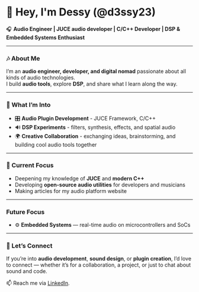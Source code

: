 # 👋 Hey, I'm Dessy (@d3ssy23)

🎧 **Audio Engineer | JUCE audio developer | C/C++ Developer | DSP & Embedded Systems Enthusiast**

---

### 🎶 About Me
I’m an **audio engineer, developer, and digital nomad** passionate about all kinds of audio technologies.  
I build **audio tools**, explore **DSP**, and share what I learn along the way.  

---

### 🧠 What I’m Into
- 🎛 **Audio Plugin Development** - JUCE Framework, C/C++  
- 🔊 **DSP Experiments** - filters, synthesis, effects, and spatial audio  
- 🌍 **Creative Collaboration** - exchanging ideas, brainstorming, and building cool audio tools together  

---

### 🚀 Current Focus
- Deepening my knowledge of **JUCE** and **modern C++**  
- Developing **open-source audio utilities** for developers and musicians
- Making articles for my audio platform website

---

### Future Focus
- ⚙️ **Embedded Systems** — real-time audio on microcontrollers and SoCs  

---

### 🤝 Let’s Connect
If you’re into **audio development**, **sound design**, or **plugin creation**, I’d love to connect — whether it’s for a collaboration, a project, or just to chat about sound and code.  

📫 Reach me via [LinkedIn](https://www.linkedin.com/in/desislava-ilieva-482747158/).  
 

<!---
- ⚡ Fun fact: 
 When you've been a pure raver for years, you can use technical skills to get back to earth ;) haha
d3ssy23/d3ssy23 is a ✨ special ✨ repository because its `README.md` (this file) appears on your GitHub profile.
You can click the Preview link to take a look at your changes.
--->
